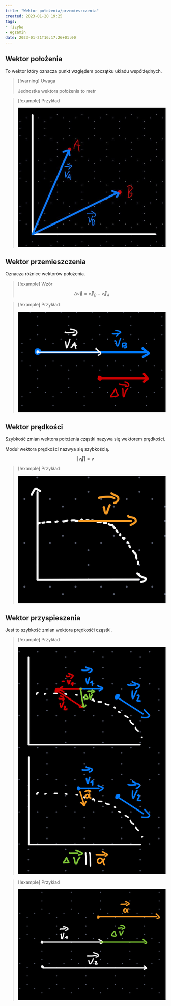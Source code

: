 ```yaml
---
title: "Wektor położenia/przemieszczenia"
created: 2023-01-20 19:25
tags:
- fizyka
- egzamin
date: 2023-01-21T16:17:26+01:00
---
```


## Wektor położenia

To wektor który oznacza punkt względem początku układu współżędnych.

>[!warning] Uwaga
>
>Jednostka wektora położenia to metr

>[!example] Przykład
>
>![](Pasted%20image%2020230121134958.png)

## Wektor przemieszczenia

Oznacza różnice wektorów położenia.

>[!example] Wzór
>
>$$
\Delta \vec v = \vec v_{B}-\vec v_{A}
$$

>[!example] Przykład
>
>![](Pasted%20image%2020230121135248.png)

## Wektor prędkości 

Szybkość zmian wektora położenia cząstki nazywa się wektorem prędkości.

Moduł wektora prędkości nazwya się szybkością.

$$
\lvert \vec v \rvert = v
$$

>[!example] Przykład
>
>![](Pasted%20image%2020230121155153.png)

## Wektor  przyspieszenia

Jest to szybkość zmian wektora prędkośći cząstki.

>[!example] Przykład
>
>![](Pasted%20image%2020230121145039.png)

>[!example] Przykład
>
>![](Pasted%20image%2020230121145436.png)


